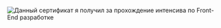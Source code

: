  ![Данный сертификат я получил за прохождение интенсива по Front-End разработке]([https://github.com/{username}/{repository}/raw/{branch}/{path}/image.png](https://github.com/romandev06/certificate/blob/main/img/certificate.jpeg))
